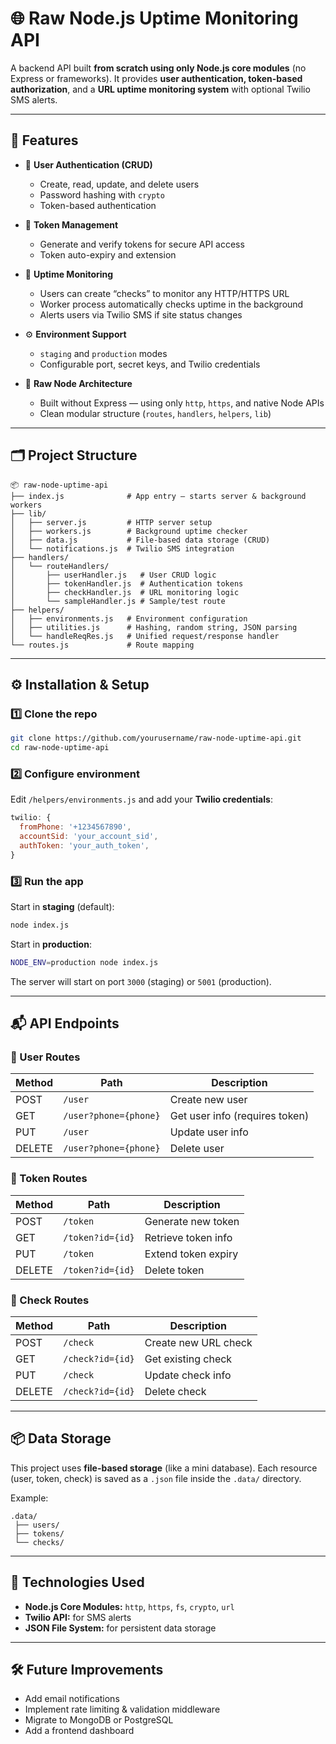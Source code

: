 # 🌐 Raw Node.js Uptime Monitoring API

A backend API built **from scratch using only Node.js core modules** (no Express or frameworks).
It provides **user authentication, token-based authorization**, and a **URL uptime monitoring system** with optional Twilio SMS alerts.

---

## 🚀 Features

* 🔐 **User Authentication (CRUD)**

  * Create, read, update, and delete users
  * Password hashing with `crypto`
  * Token-based authentication

* 🔑 **Token Management**

  * Generate and verify tokens for secure API access
  * Token auto-expiry and extension

* 📡 **Uptime Monitoring**

  * Users can create “checks” to monitor any HTTP/HTTPS URL
  * Worker process automatically checks uptime in the background
  * Alerts users via Twilio SMS if site status changes

* ⚙️ **Environment Support**

  * `staging` and `production` modes
  * Configurable port, secret keys, and Twilio credentials

* 🧠 **Raw Node Architecture**

  * Built without Express — using only `http`, `https`, and native Node APIs
  * Clean modular structure (`routes`, `handlers`, `helpers`, `lib`)

---

## 🗂️ Project Structure

```
📦 raw-node-uptime-api
├── index.js              # App entry – starts server & background workers
├── lib/
│   ├── server.js         # HTTP server setup
│   ├── workers.js        # Background uptime checker
│   ├── data.js           # File-based data storage (CRUD)
│   └── notifications.js  # Twilio SMS integration
├── handlers/
│   └── routeHandlers/
│       ├── userHandler.js   # User CRUD logic
│       ├── tokenHandler.js  # Authentication tokens
│       ├── checkHandler.js  # URL monitoring logic
│       └── sampleHandler.js # Sample/test route
├── helpers/
│   ├── environments.js   # Environment configuration
│   ├── utilities.js      # Hashing, random string, JSON parsing
│   └── handleReqRes.js   # Unified request/response handler
└── routes.js             # Route mapping
```

---

## ⚙️ Installation & Setup

### 1️⃣ Clone the repo

```bash
git clone https://github.com/yourusername/raw-node-uptime-api.git
cd raw-node-uptime-api
```

### 2️⃣ Configure environment

Edit `/helpers/environments.js` and add your **Twilio credentials**:

```js
twilio: {
  fromPhone: '+1234567890',
  accountSid: 'your_account_sid',
  authToken: 'your_auth_token',
}
```

### 3️⃣ Run the app

Start in **staging** (default):

```bash
node index.js
```

Start in **production**:

```bash
NODE_ENV=production node index.js
```

The server will start on port `3000` (staging) or `5001` (production).

---

## 📬 API Endpoints

### 👤 User Routes

| Method | Path                  | Description                    |
| ------ | --------------------- | ------------------------------ |
| POST   | `/user`               | Create new user                |
| GET    | `/user?phone={phone}` | Get user info (requires token) |
| PUT    | `/user`               | Update user info               |
| DELETE | `/user?phone={phone}` | Delete user                    |

### 🔑 Token Routes

| Method | Path             | Description         |
| ------ | ---------------- | ------------------- |
| POST   | `/token`         | Generate new token  |
| GET    | `/token?id={id}` | Retrieve token info |
| PUT    | `/token`         | Extend token expiry |
| DELETE | `/token?id={id}` | Delete token        |

### 📡 Check Routes

| Method | Path             | Description          |
| ------ | ---------------- | -------------------- |
| POST   | `/check`         | Create new URL check |
| GET    | `/check?id={id}` | Get existing check   |
| PUT    | `/check`         | Update check info    |
| DELETE | `/check?id={id}` | Delete check         |

---

## 📦 Data Storage

This project uses **file-based storage** (like a mini database).
Each resource (user, token, check) is saved as a `.json` file inside the `.data/` directory.

Example:

```
.data/
 ├── users/
 ├── tokens/
 └── checks/
```

---

## 🧰 Technologies Used

* **Node.js Core Modules:** `http`, `https`, `fs`, `crypto`, `url`
* **Twilio API:** for SMS alerts
* **JSON File System:** for persistent data storage

---

## 🛠️ Future Improvements

* Add email notifications
* Implement rate limiting & validation middleware
* Migrate to MongoDB or PostgreSQL
* Add a frontend dashboard